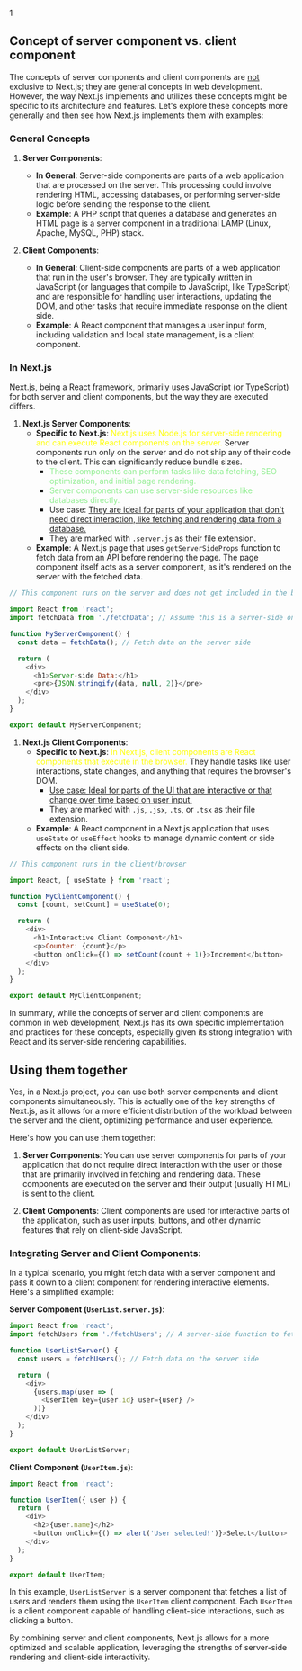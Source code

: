 1

## Concept of server component vs. client component

The concepts of server components and client components are <u>not</u> exclusive to Next.js; they are general concepts in web development. However, the way Next.js implements and utilizes these concepts might be specific to its architecture and features. Let's explore these concepts more generally and then see how Next.js implements them with examples:

### General Concepts

1. **Server Components**:
   - **In General**: Server-side components are parts of a web application that are processed on the server. This processing could involve rendering HTML, accessing databases, or performing server-side logic before sending the response to the client.
   - **Example**: A PHP script that queries a database and generates an HTML page is a server component in a traditional LAMP (Linux, Apache, MySQL, PHP) stack.

2. **Client Components**:
   - **In General**: Client-side components are parts of a web application that run in the user's browser. They are typically written in JavaScript (or languages that compile to JavaScript, like TypeScript) and are responsible for handling user interactions, updating the DOM, and other tasks that require immediate response on the client side.
   - **Example**: A React component that manages a user input form, including validation and local state management, is a client component.



### In Next.js

Next.js, being a React framework, primarily uses JavaScript (or TypeScript) for both server and client components, but the way they are executed differs.

1. **Next.js Server Components**:
   - **Specific to Next.js**: <span style="color: yellow">Next.js uses Node.js for server-side rendering and can execute React components on the server.</span> Server components run only on the server and do not ship any of their code to the client. This can significantly reduce bundle sizes.
     - <span style="color: lightgreen">These components can perform tasks like data fetching, SEO optimization, and initial page rendering.</span>
     - <span style="color: lightgreen">Server components can use server-side resources like databases directly.</span>
     - Use case: <u>They are ideal for parts of your application that don't need direct interaction, like fetching and rendering data from a database.</u>
     - They are marked with `.server.js` as their file extension.
   - **Example**: A Next.js page that uses `getServerSideProps` function to fetch data from an API before rendering the page. The page component itself acts as a server component, as it's rendered on the server with the fetched data.

```js
// This component runs on the server and does not get included in the bundle sent to the browser

import React from 'react';
import fetchData from './fetchData'; // Assume this is a server-side only function

function MyServerComponent() {
  const data = fetchData(); // Fetch data on the server side

  return (
    <div>
      <h1>Server-side Data:</h1>
      <pre>{JSON.stringify(data, null, 2)}</pre>
    </div>
  );
}

export default MyServerComponent;

```





1. **Next.js Client Components**:
   - **Specific to Next.js**: <span style="color: yellow">In Next.js, client components are React components that execute in the browser.</span> They handle tasks like user interactions, state changes, and anything that requires the browser's DOM.
     - <u>Use case: Ideal for parts of the UI that are interactive or that change over time based on user input.</u>
     - They are marked with `.js`, `.jsx`, `.ts`, or `.tsx` as their file extension.
   - **Example**: A React component in a Next.js application that uses `useState` or `useEffect` hooks to manage dynamic content or side effects on the client side.



```js
// This component runs in the client/browser

import React, { useState } from 'react';

function MyClientComponent() {
  const [count, setCount] = useState(0);

  return (
    <div>
      <h1>Interactive Client Component</h1>
      <p>Counter: {count}</p>
      <button onClick={() => setCount(count + 1)}>Increment</button>
    </div>
  );
}

export default MyClientComponent;

```



In summary, while the concepts of server and client components are common in web development, Next.js has its own specific implementation and practices for these concepts, especially given its strong integration with React and its server-side rendering capabilities.





## Using them together 

Yes, in a Next.js project, you can use both server components and client components simultaneously. This is actually one of the key strengths of Next.js, as it allows for a more efficient distribution of the workload between the server and the client, optimizing performance and user experience.

Here's how you can use them together:

1. **Server Components**: You can use server components for parts of your application that do not require direct interaction with the user or those that are primarily involved in fetching and rendering data. These components are executed on the server and their output (usually HTML) is sent to the client.

2. **Client Components**: Client components are used for interactive parts of the application, such as user inputs, buttons, and other dynamic features that rely on client-side JavaScript.



### Integrating Server and Client Components:

In a typical scenario, you might fetch data with a server component and pass it down to a client component for rendering interactive elements. Here's a simplified example:

**Server Component (`UserList.server.js`)**:
```javascript
import React from 'react';
import fetchUsers from './fetchUsers'; // A server-side function to fetch users

function UserListServer() {
  const users = fetchUsers(); // Fetch data on the server side

  return (
    <div>
      {users.map(user => (
        <UserItem key={user.id} user={user} />
      ))}
    </div>
  );
}

export default UserListServer;
```

**Client Component (`UserItem.js`)**:
```javascript
import React from 'react';

function UserItem({ user }) {
  return (
    <div>
      <h2>{user.name}</h2>
      <button onClick={() => alert('User selected!')}>Select</button>
    </div>
  );
}

export default UserItem;
```

In this example, `UserListServer` is a server component that fetches a list of users and renders them using the `UserItem` client component. Each `UserItem` is a client component capable of handling client-side interactions, such as clicking a button.

By combining server and client components, Next.js allows for a more optimized and scalable application, leveraging the strengths of server-side rendering and client-side interactivity.

